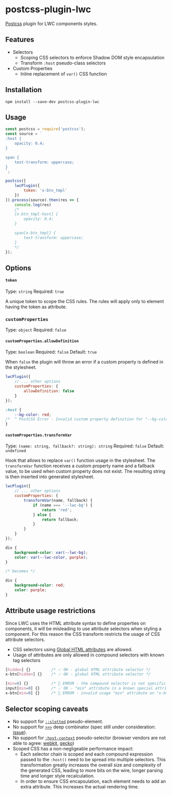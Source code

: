 # postcss-plugin-lwc

[Postcss](https://github.com/postcss/postcss) plugin for LWC components styles.

## Features

* Selectors
    * Scoping CSS selectors to enforce Shadow DOM style encapsulation
    * Transform `:host` pseudo-class selectors
* Custom Properties
    * Inline replacement of `var()` CSS function

## Installation

```
npm install --save-dev postcss-plugin-lwc
```

## Usage

```js
const postcss = require('postcss');
const source = `
:host {
    opacity: 0.4;
}

span {
    text-transform: uppercase;
}
`;

postcss([
    lwcPlugin({
        token: 'x-btn_tmpl'
    })
]).process(source).then(res => {
    console.log(res)
    /*
    [x-btn_tmpl-host] {
        opacity: 0.4;
    }

    span[x-btn_tmpl] {
        text-transform: uppercase;
    }
    */
});
```

## Options

#### `token`

Type: `string`
Required: `true`

A unique token to scope the CSS rules. The rules will apply only to element having the token as attribute.

### `customProperties`

Type: `object`
Required: `false`

#### `customProperties.allowDefinition`

Type: `boolean`
Required: `false`
Default: `true`

When `false` the plugin will throw an error if a custom property is defined in the stylesheet.

```js
lwcPlugin({
    // ... other options
    customProperties: {
        allowDefinition: false
    }
});
```

```css
:host {
    --bg-color: red;
/*  ^ PostCSS Error - Invalid custom property definition for "--bg-color" */
}
```

#### `customProperties.transformVar`

Type: `(name: string, fallback?: string): string`
Required: `false`
Default: `undefined`

Hook that allows to replace `var()` function usage in the stylesheet. The `transformVar` function receives a custom property name and a fallback value, to be used when custom property does not exist. The resulting string is then inserted into generated stylesheet.

```js
lwcPlugin({
    // ... other options
    customProperties: {
        transformVar(name, fallback) {
            if (name === '--lwc-bg') {
                return 'red';
            } else {
                return fallback;
            }
        }
    }
});
```

```css
div {
    background-color: var(--lwc-bg);
    color: var(--lwc-color, purple);
}

/* becomes */

div {
    background-color: red;
    color: purple;
}
```

## Attribute usage restrictions

Since LWC uses the HTML attribute syntax to define properties on components, it will be misleading to use attribute selectors when styling a component. For this reason the CSS transform restricts the usage of CSS attribute selectors.

* CSS selectors using [Global HTML attributes](https://developer.mozilla.org/en-US/docs/Web/HTML/Global_attributes) are allowed.
* Usage of attributes are only allowed in compound selectors with known tag selectors

```css
[hidden] {}         /* ✅ OK - global HTML attribute selector */
x-btn[hidden] {}    /* ✅ OK - global HTML attribute selector */

[min=0] {}          /* 🚨 ERROR - the compound selector is not specific enough */
input[min=0] {}     /* ✅ OK - "min" attribute is a known special attribute on the "input" element */
x-btn[min=0] {}     /* 🚨 ERROR - invalid usage "min" attribute on "x-btn" */
```

## Selector scoping caveats

* No support for [`::slotted`](https://drafts.csswg.org/css-scoping/#slotted-pseudo) pseudo-element.
* No support for [`>>>`](https://drafts.csswg.org/css-scoping/#deep-combinator) deep combinator (spec still under consideration: [issue](https://github.com/w3c/webcomponents/issues/78)).
* No support for [`:host-context`](https://drafts.csswg.org/css-scoping/#selectordef-host-context) pseudo-selector (browser vendors are not able to agree: [webkit](https://bugs.webkit.org/show_bug.cgi?id=160038), [gecko](https://bugzilla.mozilla.org/show_bug.cgi?id=1082060))
* Scoped CSS has a non-negligeable performance impact:
    * Each selector chain is scoped and each compound expression passed to the `:host()` need to be spread into multiple selectors. This transformation greatly increases the overall size and complexity of the generated CSS, leading to more bits on the wire, longer parsing time and longer style recalculation.
    * In order to ensure CSS encapsulation, each element needs to add an extra attribute. This increases the actual rendering time.
